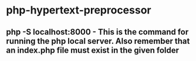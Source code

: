 # php-hypertext-preprocessor

## php -S localhost:8000 - This is the command for running the php local server. Also remember that an index.php file must exist in the given folder
